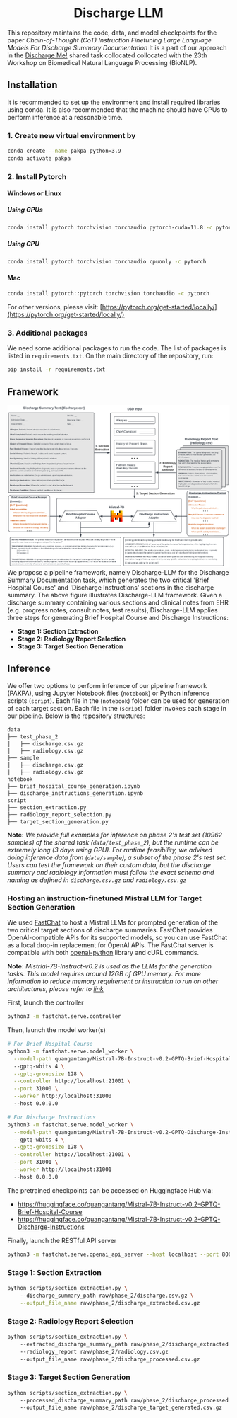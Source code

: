 <div align="center">

# Discharge LLM

</div>

This repository maintains the code, data, and model checkpoints for the paper *Chain-of-Thought (CoT) Instruction Finetuning Large Language Models For Discharge Summary Documentation*
It is a part of our approach in the [Discharge Me!](https://www.codabench.org/competitions/2008/) shared task collocated collocated with the 23th Workshop on Biomedical Natural Language Processing (BioNLP).

## Installation
It is recommended to set up the environment and install required libraries using conda. 
It is also recommended that the machine should have GPUs to perform inference at a reasonable time.  
### 1. Create new virtual environment by
```bash
conda create --name pakpa python=3.9
conda activate pakpa
```
### 2. Install Pytorch
#### Windows or Linux
##### Using GPUs
```bash
conda install pytorch torchvision torchaudio pytorch-cuda=11.8 -c pytorch -c nvidia
```
##### Using CPU
```bash
conda install pytorch torchvision torchaudio cpuonly -c pytorch
```
#### Mac
```bash
conda install pytorch::pytorch torchvision torchaudio -c pytorch
```
For other versions, please visit: [https://pytorch.org/get-started/locally/](https://pytorch.org/get-started/locally/)

### 3. Additional packages
We need some additional packages to run the code. The list of packages is listed in ```requirements.txt```. On the main directory of the repository, run:
```bash
pip install -r requirements.txt
```

## Framework
![Model architecture](Discharge_LLM_Diagram.png)
We propose a pipeline framework, namely Discharge-LLM for the Discharge Summary Documentation task, which generates the two critical 'Brief Hospital Course' and 'Discharge Instructions' sections in the discharge summary. 
The above figure illustrates Discharge-LLM framework. 
Given a discharge summary containing various sections and clinical notes from EHR (e.g. progress notes, consult notes, test results), 
Discharge-LLM applies three steps for generating Brief Hospital Course and Discharge Instructions:
- **Stage 1: Section Extraction**
- **Stage 2: Radiology Report Selection**
- **Stage 3: Target Section Generation**

## Inference
We offer two options to perform inference of our pipeline framework (PAKPA), using Jupyter Notebook files (```notebook```) or Python inference scripts (```script```).
Each file in the (```notebook```) folder can be used for generation of each target section.
Each file in the (```script```) folder invokes each stage in our pipeline.
Below is the repository structures:
```
data
├── test_phase_2
│   ├── discharge.csv.gz
│   ├── radiology.csv.gz
├── sample
│   ├── discharge.csv.gz
│   ├── radiology.csv.gz
notebook
├── brief_hospital_course_generation.ipynb
├── discharge_instructions_generation.ipynb
script
├── section_extraction.py
├── radiology_report_selection.py
├── target_section_generation.py
```

**Note:** *We provide full examples for inference on phase 2's test set (10962 samples) of the shared task (```data/test_phase_2```), but the runtime can be extremely long (3 days using GPU). 
For runtime feasibility, we advised doing inference data from (```data/sample```), a subset of the phase 2's test set.
Users can test the framework on their custom data, but the discharge summary and radiology information 
must follow the exact schema and naming as defined in ```discharge.csv.gz``` and ```radiology.csv.gz```*


### Hosting an instruction-finetuned Mistral LLM for Target Section Generation
We used [FastChat](https://github.com/lm-sys/FastChat/tree/main) to host a Mistral LLMs for prompted generation of the two critical target sections of discharge summaries.
FastChat provides OpenAI-compatible APIs for its supported models, so you can use FastChat as a local drop-in replacement for OpenAI APIs.
The FastChat server is compatible with both [openai-python](https://github.com/openai/openai-python) library and cURL commands.

**Note:** *Mistrial-7B-Instruct-v0.2 is used as the LLMs for the generation tasks. This model requires around 12GB of GPU memory.
For more information to reduce memory requirement or instruction to run on other architectures, please refer to [link](https://github.com/lm-sys/FastChat/tree/main?tab=readme-ov-file#inference-with-command-line-interface)*

First, launch the controller
```bash
python3 -m fastchat.serve.controller
```

Then, launch the model worker(s)

```bash
# For Brief Hospital Course
python3 -m fastchat.serve.model_worker \
  --model-path quangantang/Mistral-7B-Instruct-v0.2-GPTQ-Brief-Hospital-Course \ 
  --gptq-wbits 4 \
  --gptq-groupsize 128 \
  --controller http://localhost:21001 \
  --port 31000 \
  --worker http://localhost:31000
  --host 0.0.0.0
```

```bash
# For Discharge Instructions
python3 -m fastchat.serve.model_worker \
  --model-path quangantang/Mistral-7B-Instruct-v0.2-GPTQ-Discharge-Instructions \ 
  --gptq-wbits 4 \
  --gptq-groupsize 128 \
  --controller http://localhost:21001 \
  --port 31001 \
  --worker http://localhost:31001
  --host 0.0.0.0
```

The pretrained checkpoints can be accessed on Huggingface Hub via:
- https://huggingface.co/quangantang/Mistral-7B-Instruct-v0.2-GPTQ-Brief-Hospital-Course
- https://huggingface.co/quangantang/Mistral-7B-Instruct-v0.2-GPTQ-Discharge-Instructions

Finally, launch the RESTful API server

```bash
python3 -m fastchat.serve.openai_api_server --host localhost --port 8000
```

### Stage 1: Section Extraction
```bash
python scripts/section_extraction.py \ 
    --discharge_summary_path raw/phase_2/discharge.csv.gz \
    --output_file_name raw/phase_2/discharge_extracted.csv.gz
```

### Stage 2: Radiology Report Selection
```bash
python scripts/section_extraction.py \ 
    --extracted_discharge_summary_path raw/phase_2/discharge_extracted.csv.gz
    --radiology_report raw/phase_2/radiology.csv.gz
    --output_file_name raw/phase_2/discharge_processed.csv.gz
```

### Stage 3: Target Section Generation
```bash
python scripts/section_extraction.py \ 
    --processed_discharge_summary_path raw/phase_2/discharge_processed.csv.gz
    --output_file_name raw/phase_2/discharge_target_generated.csv.gz
```